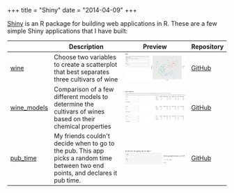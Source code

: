 +++
title = "Shiny"
date = "2014-04-09"
+++

[Shiny](https://shiny.rstudio.com/) is an R package for building web applications in R. These are a few simple Shiny applications that I have built:

&nbsp;| Description | Preview | Repository
------|-------------|---------|-----------
[wine](https://shiny.mdneuzerling.com/wine) | Choose two variables to create a scatterplot that best separates three cultivars of wine | [![wine](wine.png)](https://shiny.mdneuzerling.com/wine) | [GitHub](https://github.com/mdneuzerling/shiny_wine)
[wine_models](https://shiny.mdneuzerling.com/wine_models) | Comparison of a few different models to determine the cultivars of wines based on their chemical properties | [![wine_models](wine_models.png)](https://shiny.mdneuzerling.com/wine_models) | [GitHub](https://github.com/mdneuzerling/shiny_wine_models)
[pub_time](https://shiny.mdneuzerling.com/pub_time) | My friends couldn't decide when to go to the pub. This app picks a random time between two end points, and declares it pub time. | [![pub_time](pub_time.png)](https://shiny.mdneuzerling.com/pub_time) | [GitHub](https://github.com/mdneuzerling/shiny_pub_time)


